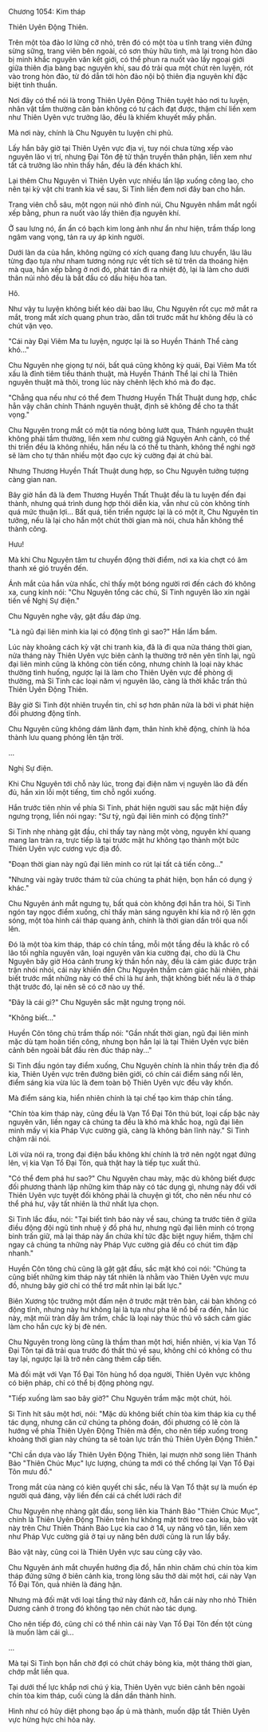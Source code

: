 




Chương 1054: Kim tháp


Thiên Uyên Động Thiên.

Trên một tòa đảo lơ lửng cỡ nhỏ, trên đó có một tòa u tĩnh trang viên đứng sừng sững, trang viên bên ngoài, có sơn thủy hữu tình, mà lại trong hòn đảo bị minh khắc nguyên văn kết giới, có thể phun ra nuốt vào lấy ngoại giới giữa thiên địa bàng bạc nguyên khí, sau đó trải qua một chút rèn luyện, rót vào trong hòn đảo, từ đó dẫn tới hòn đảo nội bộ thiên địa nguyên khí đặc biệt tinh thuần.

Nơi đây có thể nói là trong Thiên Uyên Động Thiên tuyệt hảo nơi tu luyện, nhân vật tầm thường căn bản không có tư cách đạt được, thậm chí liền xem như Thiên Uyên vực trưởng lão, đều là khiếm khuyết mấy phần.

Mà nơi này, chính là Chu Nguyên tu luyện chi phủ.

Lấy hắn bây giờ tại Thiên Uyên vực địa vị, tuy nói chưa từng xếp vào nguyên lão vị trí, nhưng Đại Tôn đệ tử thân truyền thân phận, liền xem như tất cả trưởng lão nhìn thấy hắn, đều là đến khách khí.

Lại thêm Chu Nguyên vì Thiên Uyên vực nhiều lần lập xuống công lao, cho nên tại kỳ vật chi tranh kia về sau, Si Tinh liền đem nơi đây ban cho hắn.

Trang viên chỗ sâu, một ngọn núi nhỏ đỉnh núi, Chu Nguyên nhắm mắt ngồi xếp bằng, phun ra nuốt vào lấy thiên địa nguyên khí.

Ở sau lưng nó, ẩn ẩn có bạch kim long ảnh như ẩn như hiện, trầm thấp long ngâm vang vọng, tản ra uy áp kinh người.

Dưới làn da của hắn, không ngừng có xích quang đang lưu chuyển, lâu lâu từng đạo tựa như nham tương nóng rực vết tích sẽ từ trên da thoáng hiện mà qua, hắn xếp bằng ở nơi đó, phát tán đi ra nhiệt độ, lại là làm cho dưới thân núi nhỏ đều là bắt đầu có dấu hiệu hòa tan.

Hô.

Như vậy tu luyện không biết kéo dài bao lâu, Chu Nguyên rốt cục mở mắt ra mắt, trong mắt xích quang phun trào, dẫn tới trước mắt hư không đều là có chút vặn vẹo.

"Cái này Đại Viêm Ma tu luyện, ngược lại là so Huyền Thánh Thể càng khó..."

Chu Nguyên nhẹ giọng tự nói, bất quá cũng không kỳ quái, Đại Viêm Ma tốt xấu là đỉnh tiêm tiểu thánh thuật, mà Huyền Thánh Thể lại chỉ là Thiên nguyên thuật mà thôi, trong lúc này chênh lệch khó mà đo đạc.

"Chẳng qua nếu như có thể đem Thương Huyền Thất Thuật dung hợp, chắc hẳn vậy chân chính Thánh nguyên thuật, định sẽ không để cho ta thất vọng."

Chu Nguyên trong mắt có một tia nóng bỏng lướt qua, Thánh nguyên thuật không phải tầm thường, liền xem như cường giả Nguyên Anh cảnh, có thể thi triển đều là không nhiều, hắn nếu là có thể tu thành, không thể nghi ngờ sẽ làm cho tự thân nhiều một đạo cực kỳ cường đại át chủ bài.

Nhưng Thương Huyền Thất Thuật dung hợp, so Chu Nguyên tưởng tượng càng gian nan.

Bây giờ hắn đã là đem Thương Huyền Thất Thuật đều là tu luyện đến đại thành, nhưng quá trình dung hợp thôi diễn kia, vẫn như cũ còn không tính quá mức thuận lợi... Bất quá, tiến triển ngược lại là có một ít, Chu Nguyên tin tưởng, nếu là lại cho hắn một chút thời gian mà nói, chưa hẳn không thể thành công.

Hưu!

Mà khi Chu Nguyên tâm tư chuyển động thời điểm, nơi xa kia chợt có âm thanh xé gió truyền đến.

Ánh mắt của hắn vừa nhấc, chỉ thấy một bóng người rơi đến cách đó không xa, cung kính nói: "Chu Nguyên tổng các chủ, Si Tinh nguyên lão xin ngài tiến về Nghị Sự điện."

Chu Nguyên nghe vậy, gật đầu đáp ứng.

"Là ngũ đại liên minh kia lại có động tĩnh gì sao?" Hắn lẩm bẩm.

Lúc này khoảng cách kỳ vật chi tranh kia, đã là đi qua nửa tháng thời gian, nửa tháng này Thiên Uyên vực biên cảnh lạ thường trở nên yên tĩnh lại, ngũ đại liên minh cũng là không còn tiến công, nhưng chính là loại này khác thường tình huống, ngược lại là làm cho Thiên Uyên vực đề phòng dị thường, mà Si Tinh các loại năm vị nguyên lão, càng là thời khắc trấn thủ Thiên Uyên Động Thiên.

Bây giờ Si Tinh đột nhiên truyền tin, chỉ sợ hơn phân nửa là bởi vì phát hiện đối phương động tĩnh.

Chu Nguyên cũng không dám lãnh đạm, thân hình khẽ động, chính là hóa thành lưu quang phóng lên tận trời.

...

Nghị Sự điện.

Khi Chu Nguyên tới chỗ này lúc, trong đại điện năm vị nguyên lão đã đến đủ, hắn xin lỗi một tiếng, tìm chỗ ngồi xuống.

Hắn trước tiên nhìn về phía Si Tinh, phát hiện người sau sắc mặt hiện đầy ngưng trọng, liền nói ngay: "Sư tỷ, ngũ đại liên minh có động tĩnh?"

Si Tinh nhẹ nhàng gật đầu, chỉ thấy tay nàng một vòng, nguyên khí quang mang lan tràn ra, trực tiếp là tại trước mặt hư không tạo thành một bức Thiên Uyên vực cương vực địa đồ.

"Đoạn thời gian này ngũ đại liên minh co rút lại tất cả tiến công..."

"Nhưng vài ngày trước thám tử của chúng ta phát hiện, bọn hắn có dụng ý khác."

Chu Nguyên ánh mắt ngưng tụ, bất quá còn không đợi hắn tra hỏi, Si Tinh ngón tay ngọc điểm xuống, chỉ thấy màn sáng nguyên khí kia nở rộ lên gợn sóng, một tòa hình cái tháp quang ảnh, chính là thời gian dần trôi qua nổi lên.

Đó là một tòa kim tháp, tháp có chín tầng, mỗi một tầng đều là khắc rõ cổ lão tối nghĩa nguyên văn, loại nguyên văn kia cường đại, cho dù là Chu Nguyên bây giờ Hóa cảnh trung kỳ thần hồn này, đều là cảm giác được trận trận nhói nhói, cái này khiến đến Chu Nguyên thầm cảm giác hãi nhiên, phải biết trước mắt những này có thể chỉ là hư ảnh, thật không biết nếu là ở tháp thật trước đó, lại nên sẽ có cỡ nào uy thế.

"Đây là cái gì?" Chu Nguyên sắc mặt ngưng trọng nói.

"Không biết..."

Huyền Côn tông chủ trầm thấp nói: "Gần nhất thời gian, ngũ đại liên minh mặc dù tạm hoãn tiến công, nhưng bọn hắn lại là tại Thiên Uyên vực biên cảnh bên ngoài bắt đầu rèn đúc tháp này..."

Si Tinh đầu ngón tay điểm xuống, Chu Nguyên chính là nhìn thấy trên địa đồ kia, Thiên Uyên vực trên đường biên giới, có chín cái điểm sáng nổi lên, điểm sáng kia vừa lúc là đem toàn bộ Thiên Uyên vực đều vây khốn.

Mà điểm sáng kia, hiển nhiên chính là tại chế tạo kim tháp chín tầng.

"Chín tòa kim tháp này, cũng đều là Vạn Tổ Đại Tôn thủ bút, loại cấp bậc này nguyên văn, liền ngay cả chúng ta đều là khó mà khắc hoạ, ngũ đại liên minh mấy vị kia Pháp Vực cường giả, càng là không bản lĩnh này." Si Tinh chậm rãi nói.

Lời vừa nói ra, trong đại điện bầu không khí chính là trở nên ngột ngạt đứng lên, vị kia Vạn Tổ Đại Tôn, quả thật hay là tiếp tục xuất thủ.

"Có thể đem phá hư sao?" Chu Nguyên chau mày, mặc dù không biết được đối phương thành lập những kim tháp này có tác dụng gì, nhưng này đối với Thiên Uyên vực tuyệt đối không phải là chuyện gì tốt, cho nên nếu như có thể phá hư, vậy tất nhiên là thứ nhất lựa chọn.

Si Tinh lắc đầu, nói: "Tại biết tình báo này về sau, chúng ta trước tiên ở giữa điều động đội ngũ tinh nhuệ ý đồ phá hư, nhưng ngũ đại liên minh có trọng binh trấn giữ, mà lại tháp này ẩn chứa khí tức đặc biệt nguy hiểm, thậm chí ngay cả chúng ta những này Pháp Vực cường giả đều có chút tim đập nhanh."

Huyền Côn tông chủ cũng là gật gật đầu, sắc mặt khó coi nói: "Chúng ta cũng biết những kim tháp này tất nhiên là nhằm vào Thiên Uyên vực mưu đồ, nhưng bây giờ chỉ có thể trơ mắt nhìn lại bất lực."

Biên Xương tộc trưởng một đấm nện ở trước mặt trên bàn, cái bàn không có động tĩnh, nhưng này hư không lại là tựa như pha lê nổ bể ra đến, hắn lúc này, mặt mũi tràn đầy âm trầm, chắc là loại này thúc thủ vô sách cảm giác làm cho hắn cực kỳ bị đè nén.

Chu Nguyên trong lòng cũng là thầm than một hơi, hiển nhiên, vị kia Vạn Tổ Đại Tôn tại đã trải qua trước đó thất thủ về sau, không chỉ có không có thu tay lại, ngược lại là trở nên càng thêm cấp tiến.

Mà đối mặt với Vạn Tổ Đại Tôn hùng hổ dọa người, Thiên Uyên vực không có biện pháp, chỉ có thể bị động phòng ngự.

"Tiếp xuống làm sao bây giờ?" Chu Nguyên trầm mặc một chút, hỏi.

Si Tinh hít sâu một hơi, nói: "Mặc dù không biết chín tòa kim tháp kia cụ thể tác dụng, nhưng căn cứ chúng ta phỏng đoán, đối phương có lẽ còn là hướng về phía Thiên Uyên Động Thiên mà đến, cho nên tiếp xuống trong khoảng thời gian này chúng ta sẽ toàn lực trấn thủ Thiên Uyên Động Thiên."

"Chỉ cần dựa vào lấy Thiên Uyên Động Thiên, lại mượn nhờ song liên Thánh Bảo "Thiên Chúc Mục" lực lượng, chúng ta mới có thể chống lại Vạn Tổ Đại Tôn mưu đồ."

Trong mắt của nàng có kiên quyết chi sắc, nếu là Vạn Tổ thật sự là muốn ép người quá đáng, vậy liền đến cái cá chết lưới rách đi!

Chu Nguyên nhẹ nhàng gật đầu, song liên kia Thánh Bảo "Thiên Chúc Mục", chính là Thiên Uyên Động Thiên trên hư không mặt trời treo cao kia, bảo vật này trên Chư Thiên Thánh Bảo Lục kia cao ở 14, uy năng vô tận, liền xem như Pháp Vực cường giả ở tại uy năng bên dưới cũng là run lẩy bẩy.

Bảo vật này, cũng coi là Thiên Uyên vực sau cùng cậy vào.

Chu Nguyên ánh mắt chuyển hướng địa đồ, hắn nhìn chăm chú chín tòa kim tháp đứng sững ở biên cảnh kia, trong lòng sâu thở dài một hơi, cái này Vạn Tổ Đại Tôn, quả nhiên là đáng hận.

Nhưng mà đối mặt với loại tầng thứ này đánh cờ, hắn cái này nho nhỏ Thiên Dương cảnh ở trong đó không tạo nên chút nào tác dụng.

Cho nên tiếp đó, cũng chỉ có thể nhìn cái này Vạn Tổ Đại Tôn đến tột cùng là muốn làm cái gì...

...

Mà tại Si Tinh bọn hắn chờ đợi có chút cháy bỏng kia, một tháng thời gian, chớp mắt liền qua.

Tại dưới thế lực khắp nơi chú ý kia, Thiên Uyên vực biên cảnh bên ngoài chín tòa kim tháp, cuối cùng là dần dần thành hình.

Hình như có hủy diệt phong bạo ấp ủ mà thành, muốn dập tắt Thiên Uyên vực hừng hực chi hỏa này.




